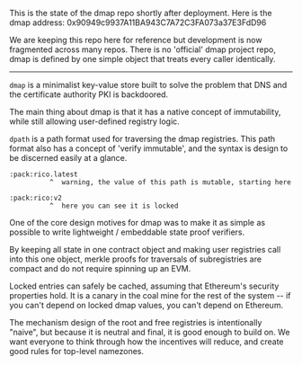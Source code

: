 This is the state of the dmap repo shortly after deployment.
Here is the dmap address: 0x90949c9937A11BA943C7A72C3FA073a37E3FdD96

We are keeping this repo here for reference but development is now
fragmented across many repos. There is no 'official' dmap project repo,
dmap is defined by one simple object that treats every caller identically.

------------

`dmap` is a minimalist key-value store built to solve the problem
that DNS and the certificate authority PKI is backdoored.

The main thing about dmap is that it has a native concept
of immutability, while still allowing user-defined registry logic.

`dpath` is a path format used for traversing the dmap registries.
This path format also has a concept of 'verify immutable',
and the syntax is design to be discerned easily at a glance.

```
:pack:rico.latest
          ^  warning, the value of this path is mutable, starting here

:pack:rico:v2
          ^  here you can see it is locked
```

One of the core design motives for dmap was to make it as simple as possible
to write lightweight / embeddable state proof verifiers.

By keeping all state in one contract object and making user registries call
into this one object, merkle proofs for traversals of subregistries
are compact and do not require spinning up an EVM.

Locked entries can safely be cached, assuming that Ethereum's security properties hold.
It is a canary in the coal mine for the rest of the system -- if you can't depend
on locked dmap values, you can't depend on Ethereum.

The mechanism design of the root and free registries is intentionally "naive",
but because it is neutral and final, it is good enough to build on.
We want everyone to think through how the incentives will reduce,
and create good rules for top-level namezones.